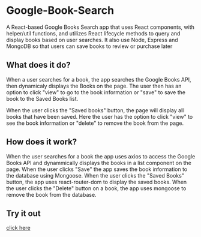 # Google-Book-Search
A React-based Google Books Search app that uses React components, with helper/util functions, and utilizes React lifecycle methods to query and display books based on user searches. It also use Node, Express and MongoDB so that users can save books to review or purchase later

## What does it do?
When a user searches for a book, the app searches the Google Books API, then dynamicaly displays the Books on the page. The user then has an option to click "view" to go to the book information or "save" to save the book to the Saved Books list. 

When the user clicks the "Saved books" button, the page will display all books that have been saved. Here the user has the option to click "view" to see the book information or "delete" to remove the book from the page.

## How does it work?
When the user searches for a book the app uses axios to access the Google Books API and dynammically displays the books in a list component on the page. 
When the user clicks "Save" the app saves the book information to the database using Mongoose. 
When the user clicks the "Saved Books" button, the app uses react-router-dom to display the saved books.
When the user clicks the "Delete" button on a book, the app uses mongoose to remove the book from the database.

## Try it out
[click here](https://google-book-search-app-1.herokuapp.com/)
